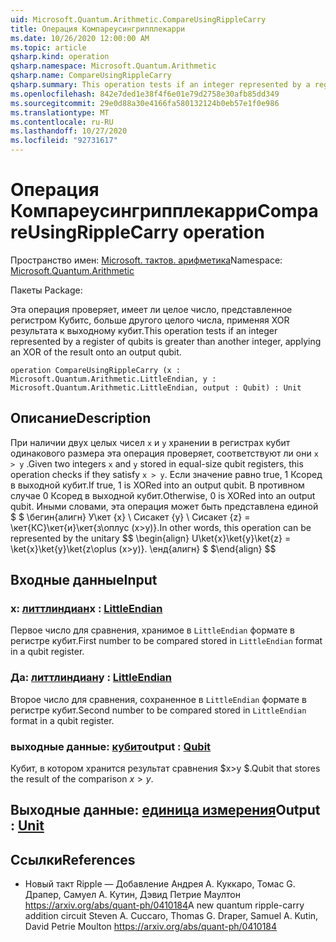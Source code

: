 ```yaml
---
uid: Microsoft.Quantum.Arithmetic.CompareUsingRippleCarry
title: Операция Компареусингрипплекарри
ms.date: 10/26/2020 12:00:00 AM
ms.topic: article
qsharp.kind: operation
qsharp.namespace: Microsoft.Quantum.Arithmetic
qsharp.name: CompareUsingRippleCarry
qsharp.summary: This operation tests if an integer represented by a register of qubits is greater than another integer, applying an XOR of the result onto an output qubit.
ms.openlocfilehash: 842e7ded1e38f4f6e01e79d2758e30afb85dd349
ms.sourcegitcommit: 29e0d88a30e4166fa580132124b0eb57e1f0e986
ms.translationtype: MT
ms.contentlocale: ru-RU
ms.lasthandoff: 10/27/2020
ms.locfileid: "92731617"
---
```

# <a name="compareusingripplecarry-operation"></a><span data-ttu-id="24f77-102">Операция Компареусингрипплекарри</span><span class="sxs-lookup"><span data-stu-id="24f77-102">CompareUsingRippleCarry operation</span></span>

<span data-ttu-id="24f77-103">Пространство имен: [Microsoft. тактов. арифметика](xref:Microsoft.Quantum.Arithmetic)</span><span class="sxs-lookup"><span data-stu-id="24f77-103">Namespace: [Microsoft.Quantum.Arithmetic](xref:Microsoft.Quantum.Arithmetic)</span></span>

<span data-ttu-id="24f77-104">Пакеты [](https://nuget.org/packages/)</span><span class="sxs-lookup"><span data-stu-id="24f77-104">Package: [](https://nuget.org/packages/)</span></span>


<span data-ttu-id="24f77-105">Эта операция проверяет, имеет ли целое число, представленное регистром Кубитс, больше другого целого числа, применяя XOR результата к выходному кубит.</span><span class="sxs-lookup"><span data-stu-id="24f77-105">This operation tests if an integer represented by a register of qubits is greater than another integer, applying an XOR of the result onto an output qubit.</span></span>

```qsharp
operation CompareUsingRippleCarry (x : Microsoft.Quantum.Arithmetic.LittleEndian, y : Microsoft.Quantum.Arithmetic.LittleEndian, output : Qubit) : Unit
```


## <a name="description"></a><span data-ttu-id="24f77-106">Описание</span><span class="sxs-lookup"><span data-stu-id="24f77-106">Description</span></span>

<span data-ttu-id="24f77-107">При наличии двух целых чисел `x` и `y` хранении в регистрах кубит одинакового размера эта операция проверяет, соответствуют ли они `x > y` .</span><span class="sxs-lookup"><span data-stu-id="24f77-107">Given two integers `x` and `y` stored in equal-size qubit registers, this operation checks if they satisfy `x > y`.</span></span> <span data-ttu-id="24f77-108">Если значение равно true, 1 Ксоред в выходной кубит.</span><span class="sxs-lookup"><span data-stu-id="24f77-108">If true, 1 is XORed into an output qubit.</span></span> <span data-ttu-id="24f77-109">В противном случае 0 Ксоред в выходной кубит.</span><span class="sxs-lookup"><span data-stu-id="24f77-109">Otherwise, 0 is XORed into an output qubit.</span></span>
<span data-ttu-id="24f77-110">Иными словами, эта операция может быть представлена единой $ $ \бегин{алигн} У\кет {x} \ Сисакет {y} \ Сисакет {z} = \кет{КС}\кет{и}\кет{з\оплус (x>y)}.</span><span class="sxs-lookup"><span data-stu-id="24f77-110">In other words, this operation can be represented by the unitary $$ \begin{align} U\ket{x}\ket{y}\ket{z} = \ket{x}\ket{y}\ket{z\oplus (x>y)}.</span></span>
<span data-ttu-id="24f77-111">\енд{алигн} $ $</span><span class="sxs-lookup"><span data-stu-id="24f77-111">\end{align} $$</span></span>

## <a name="input"></a><span data-ttu-id="24f77-112">Входные данные</span><span class="sxs-lookup"><span data-stu-id="24f77-112">Input</span></span>

### <a name="x--littleendian"></a><span data-ttu-id="24f77-113">x: [литтлиндиан](xref:Microsoft.Quantum.Arithmetic.LittleEndian)</span><span class="sxs-lookup"><span data-stu-id="24f77-113">x : [LittleEndian](xref:Microsoft.Quantum.Arithmetic.LittleEndian)</span></span>

<span data-ttu-id="24f77-114">Первое число для сравнения, хранимое в `LittleEndian` формате в регистре кубит.</span><span class="sxs-lookup"><span data-stu-id="24f77-114">First number to be compared stored in `LittleEndian` format in a qubit register.</span></span>


### <a name="y--littleendian"></a><span data-ttu-id="24f77-115">Да: [литтлиндиан](xref:Microsoft.Quantum.Arithmetic.LittleEndian)</span><span class="sxs-lookup"><span data-stu-id="24f77-115">y : [LittleEndian](xref:Microsoft.Quantum.Arithmetic.LittleEndian)</span></span>

<span data-ttu-id="24f77-116">Второе число для сравнения, сохраненное в `LittleEndian` формате в регистре кубит.</span><span class="sxs-lookup"><span data-stu-id="24f77-116">Second number to be compared stored in `LittleEndian` format in a qubit register.</span></span>


### <a name="output--qubit"></a><span data-ttu-id="24f77-117">выходные данные: [кубит](xref:microsoft.quantum.lang-ref.qubit)</span><span class="sxs-lookup"><span data-stu-id="24f77-117">output : [Qubit](xref:microsoft.quantum.lang-ref.qubit)</span></span>

<span data-ttu-id="24f77-118">Кубит, в котором хранится результат сравнения $x>y $.</span><span class="sxs-lookup"><span data-stu-id="24f77-118">Qubit that stores the result of the comparison $x>y$.</span></span>



## <a name="output--unit"></a><span data-ttu-id="24f77-119">Выходные данные: [единица измерения](xref:microsoft.quantum.lang-ref.unit)</span><span class="sxs-lookup"><span data-stu-id="24f77-119">Output : [Unit](xref:microsoft.quantum.lang-ref.unit)</span></span>



## <a name="references"></a><span data-ttu-id="24f77-120">Ссылки</span><span class="sxs-lookup"><span data-stu-id="24f77-120">References</span></span>

- <span data-ttu-id="24f77-121">Новый такт Ripple — Добавление Андрея A. Куккаро, Томас G. Драпер, Самуел A. Кутин, Дэвид Петрие Маултон https://arxiv.org/abs/quant-ph/0410184</span><span class="sxs-lookup"><span data-stu-id="24f77-121">A new quantum ripple-carry addition circuit Steven A. Cuccaro, Thomas G. Draper, Samuel A. Kutin, David Petrie Moulton https://arxiv.org/abs/quant-ph/0410184</span></span>